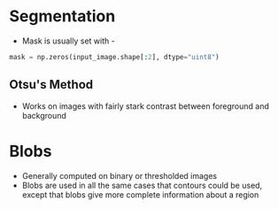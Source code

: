 <h1> Segmentation </h1>

- Mask is usually set with -
```python
mask = np.zeros(input_image.shape[:2], dtype="uint8")
```

<h2> Otsu's Method </h2>

- Works on images with fairly stark contrast between foreground and background


<h1> Blobs </h1>

- Generally computed on binary or thresholded images
- Blobs are used in all the same cases that contours could be used, except that blobs give more complete information about a region